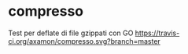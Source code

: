 # compresso 
Test per deflate di file gzippati con GO
https://travis-ci.org/axamon/compresso.svg?branch=master
